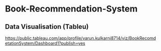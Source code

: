 # Book-Recommendation-System

## Data Visualisation (Tableu)

https://public.tableau.com/app/profile/varun.kulkarni8714/viz/BookRecomdetationSystem/Dashboard1?publish=yes

